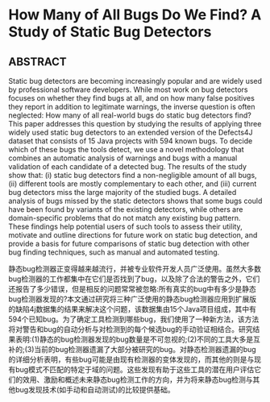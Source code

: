 # How Many of All Bugs Do We Find? A Study of Static Bug Detectors

## ABSTRACT

Static bug detectors are becoming increasingly popular and are widely used by professional software developers. While most work on bug detectors focuses on whether they find bugs at all, and on how many false positives they report in addition to legitimate warnings, the inverse question is often neglected: How many of all real-world bugs do static bug detectors find? This paper addresses this question by studying the results of applying three widely used static bug detectors to an extended version of the Defects4J dataset that consists of 15 Java projects with 594 known bugs. To decide which of these bugs the tools detect, we use a novel methodology that combines an automatic analysis of warnings and bugs with a manual validation of each candidate of a detected bug. The results of the study show that: (i) static bug detectors find a non-negligible amount of all bugs, (ii) different tools are mostly complementary to each other, and (iii) current bug detectors miss the large majority of the studied bugs. A detailed analysis of bugs missed by the static detectors shows that some bugs could have been found by variants of the existing detectors, while others are domain-specific problems that do not match any existing bug pattern. These findings help potential users of such tools to assess their utility, motivate and outline directions for future work on static bug detection, and provide a basis for future comparisons of static bug detection with other bug finding techniques, such as manual and automated testing.

静态bug检测器正变得越来越流行，并被专业软件开发人员广泛使用。虽然大多数bug检测器的工作都集中在它们是否找到了bug，以及除了合法的警告之外，它们还报告了多少错误，但是相反的问题常常被忽略:所有真实的bug中有多少是静态bug检测器发现的?本文通过研究将三种广泛使用的静态bug检测器应用到扩展版的缺陷4j数据集的结果来解决这个问题，该数据集由15个Java项目组成，其中有594个已知bug。为了确定工具检测到哪些bug，我们使用了一种新方法，该方法将对警告和bug的自动分析与对检测到的每个候选bug的手动验证相结合。研究结果表明:(1)静态的bug检测器发现的bug数量是不可忽视的;(2)不同的工具大多是互补的;(3)当前的bug检测器遗漏了大部分被研究的bug。对静态检测器遗漏的bug的详细分析表明，有些bug可能是由现有检测器的变体发现的，而其他的则是与现有bug模式不匹配的特定于域的问题。这些发现有助于这些工具的潜在用户评估它们的效用、激励和概述未来静态bug检测工作的方向，并为将来静态bug检测与其他bug发现技术(如手动和自动测试)的比较提供基础。
